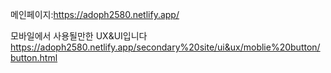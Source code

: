 메인페이지:https://adoph2580.netlify.app/

모바일에서 사용될만한 UX&UI입니다 
https://adoph2580.netlify.app/secondary%20site/ui&ux/moblie%20button/button.html